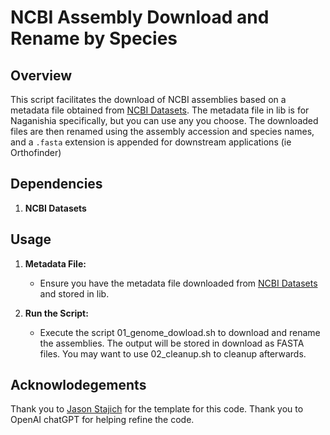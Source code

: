 # NCBI Assembly Download and Rename by Species

## Overview

This script facilitates the download of NCBI assemblies based on a metadata file obtained from [NCBI Datasets](https://www.ncbi.nlm.nih.gov/datasets/genome/?taxon=1851509). The metadata file in lib is for Naganishia specifically, but you can use any you choose. The downloaded files are then renamed using the assembly accession and species names, and a `.fasta` extension is appended for downstream applications (ie Orthofinder)

## Dependencies
1. **NCBI Datasets**

## Usage

1. **Metadata File:**
   - Ensure you have the metadata file downloaded from [NCBI Datasets](https://www.ncbi.nlm.nih.gov/datasets/genome/?taxon=1851509) and stored in lib.

2. **Run the Script:**
   - Execute the script 01_genome_dowload.sh to download and rename the assemblies. The output will be stored in download as FASTA files. You may want to use 02_cleanup.sh to cleanup afterwards.

## Acknowlodegements

Thank you to [Jason Stajich](https://github.com/hyphaltip) for the template for this code. Thank you to OpenAI chatGPT for helping refine the code. 
